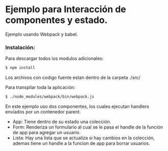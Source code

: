 # Ejemplo para Interacción de componentes y estado.

Ejemplo usando Webpack y babel.

### Instalación:

Para descargar todos los modulos adicionales:
```sh
$ npm install
```
Los archivos con codigo fuente estan dentro de la carpeta ./src/

Para transpilar toda la aplicación:
```sh
$ ./node_modules/webpack/bin/webpack.js
```
En este ejemplo uso dos componentes, los cuales ejecutan handlers enviados por un contenedor parent.

- App:   Tiene dentro de su estado una colección.
- Form: Renderiza un formulario al cual se le pasa el handle de la función de app para agregar un usuario.
- Lista:  Hay una lista que se actualiza si hay cambios en la colección, ademas tiene un handle a la funcion de app para borrar usuarios.
